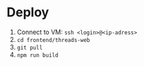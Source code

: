 # Deploy

1. Connect to VM: `ssh <login>@<ip-adress>`
2. `cd frontend/threads-web`
3. `git pull`
4. `npm run build`
